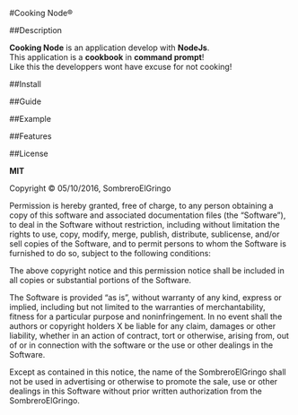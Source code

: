 #Cooking Node®

##Description

**Cooking Node** is an application develop with **NodeJs**.<br>
This application is a **cookbook** in **command prompt**!<br> 
Like this the developpers wont have excuse for not cooking!

##Install



##Guide



##Example



##Features

##License

**MIT**

Copyright © 05/10/2016, SombreroElGringo

Permission is hereby granted, free of charge, to any person obtaining a copy of this software and associated documentation files (the “Software”), to deal in the Software without restriction, including without limitation the rights to use, copy, modify, merge, publish, distribute, sublicense, and/or sell copies of the Software, and to permit persons to whom the Software is furnished to do so, subject to the following conditions:

The above copyright notice and this permission notice shall be included in all copies or substantial portions of the Software.

The Software is provided “as is”, without warranty of any kind, express or implied, including but not limited to the warranties of merchantability, fitness for a particular purpose and noninfringement. In no event shall the authors or copyright holders X be liable for any claim, damages or other liability, whether in an action of contract, tort or otherwise, arising from, out of or in connection with the software or the use or other dealings in the Software.

Except as contained in this notice, the name of the SombreroElGringo shall not be used in advertising or otherwise to promote the sale, use or other dealings in this Software without prior written authorization from the SombreroElGringo.
